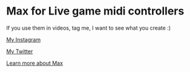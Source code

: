 # Max for Live game midi controllers

If you use them in videos, tag me, I want to see what you create :)

[My Instagram](https://instagtam.com/madebygps)

[My Twitter](https://instagtam.com/madebygps)

[Learn more about Max](https://cycling74.com/products/maxforlive)